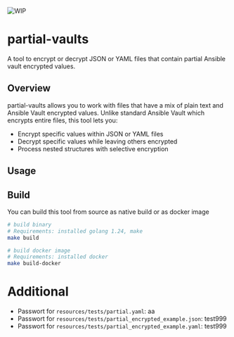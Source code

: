 ![WIP](https://img.shields.io/badge/work%20in%20progress-red)

# partial-vaults

A tool to encrypt or decrypt JSON or YAML files that contain partial Ansible vault encrypted values.

## Overview

partial-vaults allows you to work with files that have a mix of plain text and Ansible Vault encrypted values. Unlike standard Ansible Vault which encrypts entire files, this tool lets you:

- Encrypt specific values within JSON or YAML files
- Decrypt specific values while leaving others encrypted
- Process nested structures with selective encryption


## Usage


## Build

You can build this tool from source as native build or as docker image

```bash
# build binary
# Requirements: installed golang 1.24, make
make build

# build docker image
# Requirements: installed docker
make build-docker
```



# Additional

* Passwort for `resources/tests/partial.yaml`: aa
* Passwort for `resources/tests/partial_encrypted_example.json`: test999
* Passwort for `resources/tests/partial_encrypted_example.yaml`: test999
